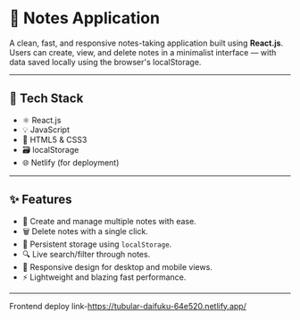 # 📝 Notes Application

A clean, fast, and responsive notes-taking application built using **React.js**. Users can create, view, and delete notes in a minimalist interface — with data saved locally using the browser's localStorage.

---

## 🚀 Tech Stack

- ⚛️ React.js
- 💡 JavaScript
- 🎨 HTML5 & CSS3
- 🗃️ localStorage
- 🌐 Netlify (for deployment)

---

## ✨ Features

- 📝 Create and manage multiple notes with ease.
- 🗑️ Delete notes with a single click.
- 💾 Persistent storage using `localStorage`.
- 🔍 Live search/filter through notes.
- 📱 Responsive design for desktop and mobile views.
- ⚡ Lightweight and blazing fast performance.

---

Frontend deploy link-https://tubular-daifuku-64e520.netlify.app/
